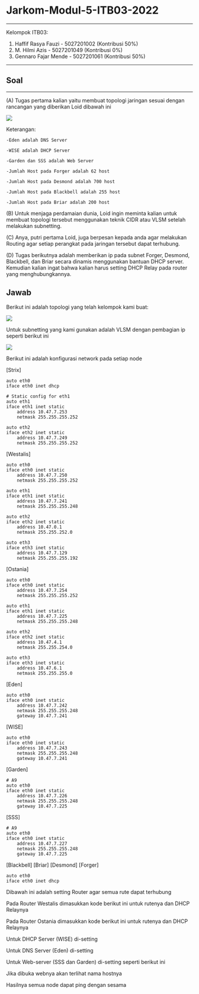 # Jarkom-Modul-5-ITB03-2022
---
Kelompok ITB03:
1. Haffif Rasya Fauzi - 5027201002 (Kontribusi 50%)
2. M. Hilmi Azis - 5027201049 (Kontribusi 0%)
3. Gennaro Fajar Mende - 5027201061 (Kontribusi 50%)
---

## Soal
---
(A) Tugas pertama kalian yaitu membuat topologi jaringan sesuai dengan rancangan yang diberikan Loid dibawah ini

![](gambar/1.png)

Keterangan:

	-Eden adalah DNS Server

	-WISE adalah DHCP Server

	-Garden dan SSS adalah Web Server

	-Jumlah Host pada Forger adalah 62 host

	-Jumlah Host pada Desmond adalah 700 host

	-Jumlah Host pada Blackbell adalah 255 host

	-Jumlah Host pada Briar adalah 200 host

(B) Untuk menjaga perdamaian dunia, Loid ingin meminta kalian untuk membuat topologi tersebut menggunakan teknik CIDR atau VLSM setelah melakukan subnetting.

(C) Anya, putri pertama Loid, juga berpesan kepada anda agar melakukan Routing agar setiap perangkat pada jaringan tersebut dapat terhubung.

(D) Tugas berikutnya adalah memberikan ip pada subnet Forger, Desmond, Blackbell, dan Briar secara dinamis menggunakan bantuan DHCP server. Kemudian kalian ingat bahwa kalian harus setting DHCP Relay pada router yang menghubungkannya.


## Jawab

Berikut ini adalah topologi yang telah kelompok kami buat:

![](gambar/2.png)

Untuk subnetting yang kami gunakan adalah VLSM dengan pembagian ip seperti berikut ini

![](gambar/3.png)

Berikut ini adalah konfigurasi network pada setiap node

[Strix]
```
auto eth0
iface eth0 inet dhcp

# Static config for eth1
auto eth1
iface eth1 inet static
	address 10.47.7.253
	netmask 255.255.255.252

auto eth2
iface eth2 inet static
	address 10.47.7.249
	netmask 255.255.255.252
```

[Westalis]
```
auto eth0
iface eth0 inet static
	address 10.47.7.250
	netmask 255.255.255.252

auto eth1
iface eth1 inet static
	address 10.47.7.241
	netmask 255.255.255.248

auto eth2
iface eth2 inet static
	address 10.47.0.1
	netmask 255.255.252.0

auto eth3
iface eth3 inet static
	address 10.47.7.129
	netmask 255.255.255.192
```

[Ostania]
```
auto eth0
iface eth0 inet static
	address 10.47.7.254
	netmask 255.255.255.252

auto eth1
iface eth1 inet static
	address 10.47.7.225
	netmask 255.255.255.248

auto eth2
iface eth2 inet static
	address 10.47.4.1
	netmask 255.255.254.0

auto eth3
iface eth3 inet static
	address 10.47.6.1
	netmask 255.255.255.0
```

[Eden]
```
auto eth0
iface eth0 inet static
	address 10.47.7.242
	netmask 255.255.255.248
	gateway 10.47.7.241
```

[WISE]
```
auto eth0
iface eth0 inet static
	address 10.47.7.243
	netmask 255.255.255.248
	gateway 10.47.7.241
```

[Garden]
```
# A9
auto eth0
iface eth0 inet static
	address 10.47.7.226
	netmask 255.255.255.248
	gateway 10.47.7.225
```

[SSS]
```
# A9
auto eth0
iface eth0 inet static
	address 10.47.7.227
	netmask 255.255.255.248
	gateway 10.47.7.225
```

[Blackbell] [Briar] [Desmond] [Forger]
```
auto eth0
iface eth0 inet dhcp
```

Dibawah ini adalah setting Router agar semua rute dapat terhubung

Pada Router Westalis dimasukkan kode berikut ini untuk rutenya dan DHCP Relaynya

Pada Router Ostania dimasukkan kode berikut ini untuk rutenya dan DHCP Relaynya

Untuk DHCP Server (WISE) di-setting

Untuk DNS Server (Eden) di-setting

Untuk Web-server (SSS dan Garden) di-setting seperti berikut ini

Jika dibuka webnya akan terlihat nama hostnya

Hasilnya semua node dapat ping dengan sesama
